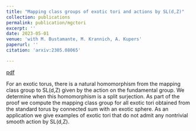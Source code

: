 ```yaml
---
title: "Mapping class groups of exotic tori and actions by SL(d,Z)"
collection: publications
permalink: publication/mgctori
excerpt: ''
date: 2023-05-01
venue: 'with M. Bustamante, M. Krannich, A. Kupers'
paperurl: ''
citation: 'arxiv:2305.08065'

---
```


[pdf](http://bena-tshishiku.github.io/files/papers/mcgtori.pdf)

For an exotic torus, there is a natural homomorphism from the mapping class group to SL(d,Z) given by the action on the fundamental group. 
We determine when this homomorphism is a split surjection. As part of the proof we compute the mapping class group for all exotic tori
obtained from the standard torus by connected sum with an exotic sphere. As an application we give examples of exotic tori that do not admit 
any nontrivial smooth action by SL(d,Z). 

